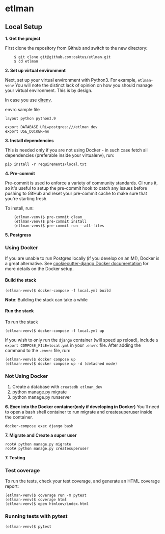 # etlman
## Local Setup

**1. Get the project**

First clone the repository from Github and switch to the new directory:

```
    $ git clone git@github.com:caktus/etlman.git
    $ cd etlman
```

**2. Set up virtual environment**

Next, set up your virtual environment with Python3. For example, `etlman-venv`
You will note the distinct lack of opinion on how you should manage your
virtual environment. This is by design.

In case you use [direnv](https://direnv.net/).

envrc sample file
```
layout python python3.9

export DATABASE_URL=postgres:///etlman_dev
export USE_DOCKER=no
```


**3. Install dependencies**

This is needed only if you are not using Docker - in such case fetch all dependencies (preferable inside your virtualenv), run:

```
pip install -r requirements/local.txt
```

**4. Pre-commit**

Pre-commit is used to enforce a variety of community standards. CI runs it,
so it's useful to setup the pre-commit hook to catch any issues before pushing
to GitHub and reset your pre-commit cache to make sure that you're starting fresh.

To install, run:

```linux
    (etlman-venv)$ pre-commit clean
    (etlman-venv)$ pre-commit install
    (etlman-venv)$ pre-commit run --all-files
```

**5. Postgress**

### Using Docker
If you are unable to run Postgres locally (if you develop on an M1), Docker is a great alternative. See [cookiecutter-django Docker documentation](http://cookiecutter-django.readthedocs.io/en/latest/deployment-with-docker.html) for more details on the Docker setup.

#### Build the stack

```
(etlman-venv)$ docker-compose -f local.yml build
```

**Note**: Building the stack can take a while

#### Run the stack

To run the stack
```
(etlman-venv)$ docker-compose -f local.yml up
```

If you wish to only run the `django` container (will speed up reload), include `$ export COMPOSE_FILE=local.yml` in your `.envrc` file. After adding the command to the `.envrc` file, run:

```
(etlman-venv)$ docker compose up
(etlman-venv)$ docker compose up -d (detached mode)
```


### Not Using Docker

1.  Create a database with  ```createdb etlman_dev```
2. python manage.py migrate
3. python manage.py runserver

**6. Exec into the Docker container(only if developing in Docker)**
You'll need to open a bash shell container to run migrate and createsuperuser inside the container.

```
docker-compose exec django bash
```

**7. Migrate and Create a super user**

```
root# python manage.py migrate
root# python manage.py createsuperuser
```

**7. Testing**

### Test coverage

To run the tests, check your test coverage, and generate an HTML coverage report:
```
(etlman-venv)$ coverage run -m pytest
(etlman-venv)$ coverage html
(etlman-venv)$ open htmlcov/index.html
```

### Running tests with pytest

```
(etlman-venv)$ pytest
```

